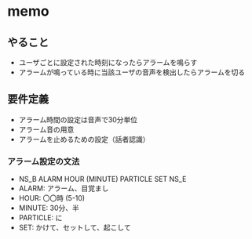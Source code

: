 # memo

## やること

- ユーザごとに設定された時刻になったらアラームを鳴らす
- アラームが鳴っている時に当該ユーザの音声を検出したらアラームを切る

## 要件定義

- アラーム時間の設定は音声で30分単位
- アラーム音の用意
- アラームを止めるための設定（話者認識）

### アラーム設定の文法
- NS_B ALARM HOUR (MINUTE) PARTICLE SET NS_E
- ALARM: アラーム、目覚まし
- HOUR: 〇〇時 (5-10)
- MINUTE: 30分、半
- PARTICLE: に
- SET: かけて、セットして、起こして
